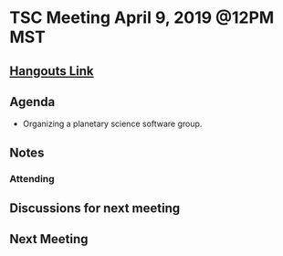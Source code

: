# TSC Meeting April 9, 2019 @12PM MST

## [Hangouts Link](https://hangouts.google.com/hangouts/_/doi.gov/jlaura)

## Agenda
- Organizing a planetary science software group.

## Notes

### Attending

## Discussions for next meeting

## Next Meeting
